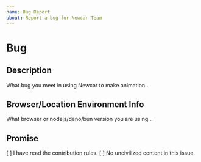 ```yaml
---
name: Bug Report
about: Report a bug for Newcar Team
---
```


# Bug

## Description

What bug you meet in using Newcar to make animation...

## Browser/Location Environment Info

What browser or nodejs/deno/bun version you are using...

## Promise

[ ] I have read the contribution rules.
[ ] No uncivilized content in this issue.

